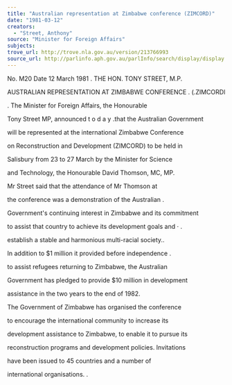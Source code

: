 ```yaml
---
title: "Australian representation at Zimbabwe conference (ZIMCORD)"
date: "1981-03-12"
creators:
  - "Street, Anthony"
source: "Minister for Foreign Affairs"
subjects:
trove_url: http://trove.nla.gov.au/version/213766993
source_url: http://parlinfo.aph.gov.au/parlInfo/search/display/display.w3p;query=Id%3A%22media/pressrel/HPR08009631%22
---
```


 No. M20 Date 12 March 1981 .  THE HON. TONY STREET, M.P.

 AUSTRALIAN REPRESENTATION AT ZIMBABWE CONFERENCE .  (.ZIMCORDl

 .  The Minister for Foreign Affairs, the Honourable 

 Tony Street MP, announced t o d a y .that the Australian Government 

 will be represented at the international Zimbabwe Conference 

 on Reconstruction and Development (ZIMCORD) to be held in 

 Salisbury from 23 to 27 March by the Minister for Science 

 and Technology, the Honourable David Thomson, MC, MP.

 Mr Street said that the attendance of Mr Thomson at 

 the conference was a demonstration of the Australian .

 Government's continuing interest in Zimbabwe and its commitment 

 to assist that country to achieve its development goals and ·  .  

 establish a stable and harmonious multi-racial society..

 In addition to $1 million it provided before independence .

 to assist refugees returning to Zimbabwe, the Australian 

 Government has pledged to provide $10 million in development 

 assistance in the two years to the end of 1982.

 The Government of Zimbabwe has organised the conference 

 to encourage the international community to increase its 

 development assistance to Zimbabwe, to enable it to pursue its 

 reconstruction programs and development policies. Invitations 

 have been issued to 45 countries and a number of 

 international organisations. .

